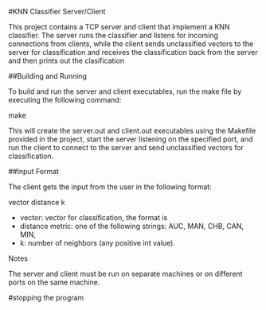 #KNN Classifier Server/Client

This project contains a TCP server and client that implement a KNN classifier. The server runs the classifier and listens for incoming connections from clients, while the client sends unclassified vectors to the server for classification and receives the classification back from the server and then prints out the clasification

##Building and Running

To build and run the server and client executables, run the make file by executing the following command:

make

This will create the server.out and client.out executables using the Makefile provided in the project, start the server listening on the specified port, and run the client to connect to the server and send unclassified vectors for classification.

##Input Format

The client gets the input from the user in the following format:

vector distance k

- vector: vector for classification, the format is 
- distance metric: one of the following strings: AUC, MAN, CHB, CAN, MIN,
- k: number of neighbors (any positive int value).

Notes

The server and client must be run on separate machines or on different ports on the same machine.

#stopping the program
